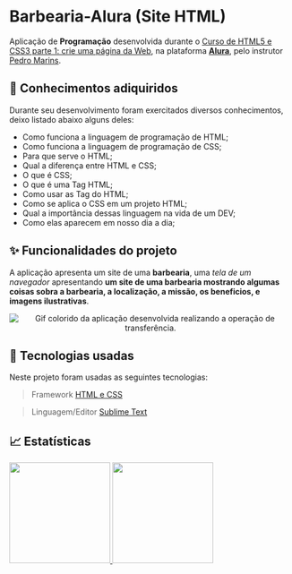 # Barbearia-Alura (Site HTML)

Aplicação de **Programação** desenvolvida durante o [Curso de
HTML5 e CSS3 parte 1: crie uma página da Web](https://cursos.alura.com.br/course/html5-css3-primeiros-passos), na plataforma **[Alura](https://cursos.alura.com.br/)**, pelo instrutor [Pedro Marins](https://pedromarins.com/links/).

## 📒 Conhecimentos adiquiridos

Durante seu desenvolvimento foram exercitados diversos conhecimentos, deixo listado abaixo alguns deles:

* Como funciona a linguagem de programação de HTML;
* Como funciona a linguagem de programação de CSS;
* Para que serve o HTML;
* Qual a diferença entre HTML e CSS;
* O que é CSS;
* O que é uma Tag HTML;
* Como usar as Tag do HTML;
* Como se aplica o CSS em um projeto HTML;
* Qual a importância dessas linguagem na vida de um DEV;
* Como elas aparecem em nosso dia a dia;

## ✨ Funcionalidades do projeto

A aplicação apresenta um site de uma **barbearia**, uma _tela de um navegador_ apresentando **um site de uma barbearia mostrando algumas coisas sobra a barbearia, a localização, a missão, os beneficios, e imagens ilustrativas**.

  <p align="center">
  <img src="imgs/Animação1.gif" alt= "Gif colorido da aplicação desenvolvida realizando a operação de transferência." />
</p>

## :hammer: Tecnologias usadas
Neste projeto foram usadas as seguintes tecnologias:
> Framework [HTML e CSS](https://www.homehost.com.br/blog/tutoriais/tags-html/)


> Linguagem/Editor [Sublime Text](https://www.sublimetext.com/)

## 📈 Estatísticas

<div>
<a href="https://github.com/RenanAlura7">
<img height="180em" src="https://github-readme-stats.vercel.app/api/top-langs/?username=RenanAlura7&layout=compact&langs_count=7&theme=dracula"/>
<img height="180em" src="https://github-readme-stats.vercel.app/api?username=RenanAlura7&show_icons=true&theme=dracula&include_all_commits=true&count_private=true"/>
</div>
  
  
